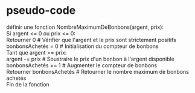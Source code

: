 # pseudo-code

définir une fonction NombreMaximumDeBonbons(argent, prix):                                    
         Si argent <= 0 ou prix <= 0:                                                                                  
         Retourner 0  # Vérifier que l'argent et le prix sont strictement positifs                                                       
 bonbonsAchetés = 0  # Initialisation du compteur de bonbons                                          
       Tant que argent >= prix:                                            
       argent -= prix  # Soustraire le prix d'un bonbon à l'argent disponible                                        
       bonbonsAchetés += 1  # Augmenter le compteur de bonbons                                               
       Retourner bonbonsAchetés  # Retourner le nombre maximum de bonbons achetés                                   
Fin de la fonction    
